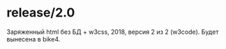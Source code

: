 # release/2.0

Заряженный html без БД + w3css, 2018, версия 2 из 2 (w3code). Будет вынесена в bike4. 
